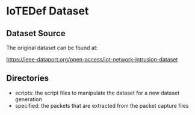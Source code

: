 # IoTEDef Dataset

## Dataset Source
The original dataset can be found at:

https://ieee-dataport.org/open-access/iot-network-intrusion-dataset

## Directories
* scripts: the script files to manipulate the dataset for a new dataset generation
* specified: the packets that are extracted from the packet capture files
